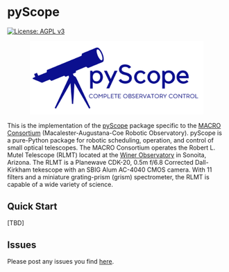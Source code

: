 # pyScope
[![License: AGPL v3](https://img.shields.io/badge/License-AGPL_v3-blue.svg)](https://www.gnu.org/licenses/agpl-3.0)

<div align="center">
<img src="pyScopeCrop.png" alt="pyScope Logo" width="400"></img>
</div>


This is the implementation of the [pyScope](https://github.com/WWGolay/pyScope) package specific to the [MACRO Consortium](http://macroconsortium.org/) (Macalester-Augustana-Coe Robotic Observatory). pyScope is a pure-Python package for robotic scheduling, operation, and control of small optical telescopes. The MACRO Consortium operates the Robert L. Mutel Telescope (RLMT) located at the [Winer Observatory](https://winer.org/) in Sonoita, Arizona. The RLMT is a Planewave CDK-20, 0.5m f/6.8 Corrected Dall-Kirkham tekescope with an SBIG Alum AC-4040 CMOS camera. With 11 filters and a miniature grating-prism (grism) spectrometer, the RLMT is capable of a wide variety of science. 

## Quick Start
[TBD]

## Issues
Please post any issues you find [here](https://github.com/macro-consortium/pyScope/issues).

